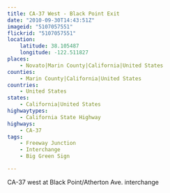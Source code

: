 ```yaml
---
title: CA-37 West - Black Point Exit
date: "2010-09-30T14:43:51Z"
imageid: "5107057551"
flickrid: "5107057551"
location:
    latitude: 38.105487
    longitude: -122.511827
places:
    - Novato|Marin County|California|United States
counties:
    - Marin County|California|United States
countries:
    - United States
states:
    - California|United States
highwaytypes:
    - California State Highway
highways:
    - CA-37
tags:
    - Freeway Junction
    - Interchange
    - Big Green Sign

---
```

CA-37 west at Black Point/Atherton Ave. interchange